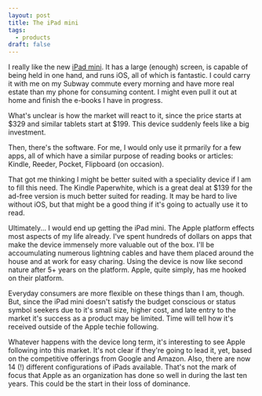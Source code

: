 ```yaml
---
layout: post
title: The iPad mini
tags:
  - products
draft: false
---
```


I really like the new [iPad mini][mini].  It has a large (enough) screen, is capable of being held in one hand, and runs iOS, all of which is fantastic.  I could carry it with me on my Subway commute every morning and have more real estate than my phone for consuming content.  I might even pull it out at home and finish the e-books I have in progress.

What's unclear is how the market will react to it, since the price starts at $329 and similar tablets start at $199.  This device suddenly feels like a big investment.

Then, there's the software. For me, I would only use it prmarily for a few apps, all of which have a similar purpose of reading books or articles: Kindle, Reeder, Pocket, Flipboard (on occasion).

That got me thinking I might be better suited with a speciality device if I am to fill this need.  The Kindle Paperwhite, which is a great deal at $139 for the ad-free version is much better suited for reading.  It may be hard to live without iOS, but that might be a good thing if it's going to actually use it to read.

Ultimately... I would end up getting the iPad mini.  The Apple platform effects most aspects of my life already.  I've spent  hundreds of dollars on apps that make the device immensely more valuable out of the box.  I'll be accoumulating numerous lightning cables and have them placed around the house and at work for easy charing.  Using the device is now like second nature after 5+ years on the platform.  Apple, quite simply, has me hooked on their platform.

Everyday consumers are more flexible on these things than I am, though.  But, since the iPad mini doesn't satisfy the budget conscious or status symbol seekers due to it's small size, higher cost, and late entry to the market it's success as a product may be limited.  Time will tell how it's received outside of the Apple techie following.

Whatever happens with the device long term, it's interesting to see Apple following into this market.  It's not clear if they're going to lead it, yet, based on the competitive offerings from Google and Amazon.  Also, there are now 14 (!) different configurations of iPads available.  That's not the mark of focus that Apple as an organization has done so well in during the last ten years.  This could be the start in their loss of dominance.

[mini]: <http://www.apple.com/ipad-mini/overview/>  "Apple's iPad Mini"